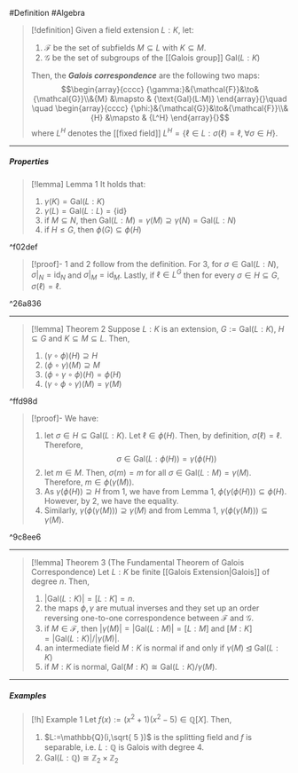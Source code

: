 #Definition #Algebra 

> [!definition]
> Given a field extension $L:K$, let:
> 1. $\mathcal{F}$ be the set of subfields $M\subseteq L$ with $K\subseteq M$.
> 2. $\mathcal{G}$ be the set of subgroups of the [[Galois group]] $\text{Gal}(L:K)$
>    
>  Then, the ***Galois correspondence*** are the following two maps: $$\begin{array}{cccc} {\gamma:}&{\mathcal{F}}&\to&{\mathcal{G}}\\&{M} &\mapsto & {\text{Gal}(L:M)} \end{array}{}\quad \quad \begin{array}{cccc} {\phi:}&{\mathcal{G}}&\to&{\mathcal{F}}\\&{H} &\mapsto & {L^H} \end{array}{}$$where $L^H$ denotes the [[fixed field]] $L^H=\{ \ell\in L:\sigma(\ell)=\ell, \forall\sigma\in H \}$.
---
##### Properties
> [!lemma] Lemma 1
It holds that: 
> 1. $\gamma(K)=\text{Gal}(L:K)$
> 2. $\gamma(L)=\text{Gal}(L:L)=\{ \text{id} \}$
> 3. if $M\subseteq N$, then $\text{Gal}(L:M)=\gamma(M)\supseteq \gamma(N)= \text{Gal}(L:N)$
> 4. if $H\leq G$, then $\phi(G)\subseteq \phi(H)$

^f02def

> [!proof]-
> 1 and 2 follow from the definition. For 3, for $\sigma\in \text{Gal}(L:N)$, $\sigma|_{N}=\text{id}_{N}$ and $\sigma|_{M}=\text{id}_{M}$. Lastly, if $\ell\in L^G$ then for every $\sigma\in H\subseteq G$, $\sigma(\ell)=\ell$. 

^26a836

---
> [!lemma] Theorem 2
> Suppose $L:K$ is an extension, $G:=\text{Gal}(L:K)$, $H\subseteq G$ and $K\subseteq M\subseteq L$. Then, 
> 1. $(\gamma \circ\phi)(H) \supseteq H$
> 2. $(\phi \circ\gamma)(M)\supseteq M$
> 3. $(\phi \circ\gamma \circ\phi)(H)=\phi(H)$
> 4. $(\gamma \circ\phi \circ\gamma)(M)=\gamma(M)$

^ffd98d

> [!proof]-
> We have: 
> 1. let $\sigma\in H\subseteq \text{Gal}(L:K)$. Let $\ell\in \phi(H)$. Then, by definition, $\sigma(\ell)=\ell$. Therefore, $$\sigma\in \text{Gal}(L:\phi(H))=\gamma(\phi(H))$$
> 2. let $m\in M$. Then, $\sigma(m)=m$ for all $\sigma\in \text{Gal}(L:M)=\gamma(M)$. Therefore, $m\in \phi(\gamma(M))$.
> 3. As $\gamma(\phi(H))\supseteq H$ from 1, we have from Lemma 1, $\phi(\gamma(\phi(H)))\subseteq \phi(H)$. However, by 2, we have the equality.
> 4. Similarly, $\gamma(\phi(\gamma(M)))\supseteq\gamma(M)$ and from Lemma 1, $\gamma(\phi(\gamma(M)))\subseteq\gamma(M)$.

^9c8ee6

---
> [!lemma] Theorem 3 (The Fundamental Theorem of Galois Correspondence)
> Let $L:K$ be finite [[Galois Extension|Galois]] of degree $n$. Then, 
> 1. $\left| \text{Gal}(L:K) \right|=[L:K]=n$.
> 2. the maps $\phi,\gamma$ are mutual inverses and they set up an order reversing one-to-one correspondence between $\mathcal{F}$ and $\mathcal{G}$.
> 3. if $M\in \mathcal{F}$, then $\left| \gamma(M) \right|=\left| \text{Gal}(L:M) \right|=[L:M]$ and $[M:K]=\left| \text{Gal}(L:K) \right| / \left| \gamma(M) \right|$.
> 4. an intermediate field $M:K$ is normal if and only if $\gamma(M)\unlhd \text{Gal}(L:K)$
> 5. if $M:K$ is normal, $\text{Gal}(M:K)\cong \text{Gal}(L:K) / \gamma(M)$.  
---
##### Examples
> [!h] Example 1
> Let $f(x):=(x^2+1)(x^{2}-5)\in \mathbb{Q}[X]$. Then, 
> 1. $L:=\mathbb{Q}(i,\sqrt{ 5 })$ is the splitting field and $f$ is separable, i.e. $L:\mathbb{Q}$ is Galois with degree 4.
> 2. $\text{Gal}(L:\mathbb{Q})\cong \mathbb{Z}_{2}\times \mathbb{Z}_{2}$
